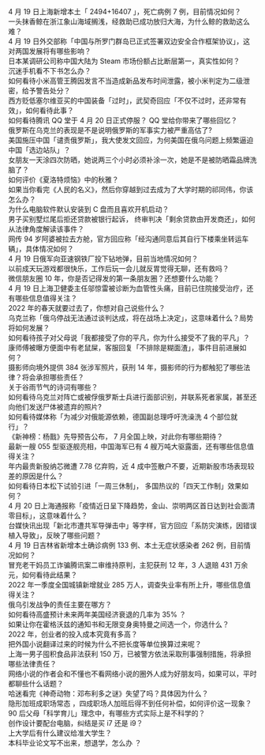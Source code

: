 4 月 19 日上海新增本土「 2494+16407 」，死亡病例 7 例，目前情况如何？  
一头抹香鲸在浙江象山海域搁浅，经救助已成功放归大海，为什么鲸的救助这么难？  
4 月 19 日外交部称「中国与所罗门群岛已正式签署双边安全合作框架协议」，这对两国发展将有哪些影响？  
日本某调研公司称中国大陆为 Steam 市场份额占比断层第一，真实性如何？  
沉迷手机看不下书怎么办？  
如何看待小米高管王腾因发言不当造成新品发布时间泄露，被小米判定为二级泄密，给予警告处分？  
西方贬低塞尔维亚买的中国装备「过时」，武契奇回应「不仅不过时，还非常有效」，如何看待此事？  
如何看待腾讯 QQ 堂于 4 月 20 日正式停服？ QQ 堂给你带来了哪些回忆？  
俄罗斯在乌克兰的表现是不是说明俄罗斯的军事实力被严重高估了?  
美国施压中国「谴责俄罗斯」，我大使发文回应，为何美国在俄乌问题上频繁逼迫中国「选边站队」？  
女朋友一天涂四次防晒，她说两三个小时必须补涂一次，她是不是被防晒霜品牌洗脑了？  
如何评价《夏洛特烦恼》中的秋雅？  
如果当你看完《人民的名义》，然后你穿越到过去成为了大学时期的祁同伟，你该怎么办？  
为什么电脑软件默认安装到 C 盘而且喜欢开机启动？  
男子买别墅烂尾后拒还贷款被银行起诉， 终审判决「剩余贷款由开发商还」，如何从法律角度解读该事件？  
网传 94 岁阿婆被拉去方舱，官方回应称「经沟通同意后其自行下楼乘坐转运车辆」，具体情况如何？  
4 月 19 日俄军向亚速钢铁厂投下钻地弹，目前当地情况如何？  
以前成天玩游戏都很快乐，工作后玩一会儿就反胃觉得无聊，还有救吗？  
微信朋友圈 10 年，你是否记得发的第一条朋友圈？还想要什么功能？  
4 月 19 日上海卫健委主任邬惊雷被诊断为血管性头痛，目前已住院接受治疗，还有哪些信息值得关注？  
2022 年的春天就要过去了，你想对自己说些什么？  
乌克兰称「俄乌停战无法通过谈判达成，将在战场上决定」，这意味着什么？局势将如何发展？  
如何看待孩子对父母说「我都接受了你的平凡，你为什么接受不了我的平凡」？  
康师傅被曝方便面中有老鼠屎，客服回复「不排除是糊面渣」，事件目前进展如何？  
摄影师向境外提供 384 张涉军照片，获刑 14 年，摄影师的行为都触犯了哪些法律？将会承担哪些责任？  
关于谷雨节气的诗词有哪些？  
如何看待乌克兰对阵亡或被俘俄罗斯士兵进行面部识别，并联系死者家属，甚至还向他们发送尸体被遗弃的照片?  
如何看待媒体称「为减少对俄能源依赖，德国副总理呼吁洗澡洗 4 个部位就行」？  
《新神榜：杨戬》先导预告公布， 7 月全国上映，对此你有哪些期待？  
最新一艘 055 型驱逐舰亮相，中国海军已有 4 艘万吨大驱露面，还有哪些信息值得关注？  
年内最贵新股纳芯微遭 7.78 亿弃购，近 4 成中签散户不要，近期新股市场表现较差的原因是什么？  
如何看待日本松下试验引进「一周三休制」， 多国热议的「四天工作制」效果如何？  
4 月 20 日上海通报称「疫情近日呈下降趋势，金山、崇明两区首日达到社会面清零目标」，这意味着什么？  
台媒快讯出现「新北市遭共军导弹击中」等字样，官方回应「系防灾演练，因错误植入导致」，反映了哪些问题？  
4 月 19 日吉林省新增本土确诊病例 133 例、本土无症状感染者 262 例，目前情况如何？  
冒充老干妈员工诈骗腾讯案二审维持原判，主犯获刑 12 年，3 人退赔 431 万余元，如何看待此结果？  
2022 年一季度全国城镇新增就业 285 万人，调查失业率有所上升，哪些信息值得关注？  
俄乌引发战争的责任主要在哪方？  
如何看待高盛预计未来两年美国经济衰退的几率为 35% ？  
如果让你在霍格沃兹的通知书和无限变身奥特曼之间选一个，你选什么？  
2022 年，创业者的投入成本究竟有多高？  
把外国小说翻译过来的时候为什么不把长度等单位换算过来呢？  
上海一男子囤积食品非法获利 150 万，已被警方依法采取刑事强制措施，将承担哪些法律责任？  
网络小说的作者会和不懂也不看网络小说的圈外人成为好朋友吗，如果可以，平时都聊些什么话题？  
哈迷看完《神奇动物：邓布利多之谜》失望了吗？具体因为什么？  
隐形加班成职场常态 ，四成职场人加班后得不到任何补偿，如何评价这一现象？  
90 后父母「科学育儿」理念中，有哪些方式实际上是不科学的？  
创作设计要配台电脑，纠结是买 i7 还是 i9？  
上大学后有什么建议给准大学生？  
本科毕业论文写不出来，想退学，怎么办   ？  
